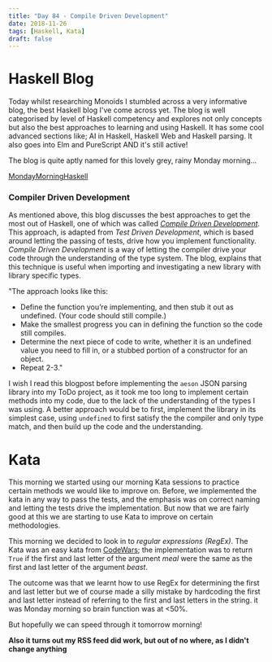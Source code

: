 ```yaml
---
title: "Day 84 - Compile Driven Development"
date: 2018-11-26
tags: [Haskell, Kata]
draft: false
---
```

# Haskell Blog

Today whilst researching Monoids I stumbled across a very informative blog, the best Haskell blog I've come across yet.
The blog is well categorised by level of Haskell competency and explores not only concepts but also the best approaches to learning and using Haskell. It has some cool advanced sections like; AI in Haskell, Haskell Web and Haskell parsing. It also goes into Elm and PureScript AND it's still active!

The blog is quite aptly named for this lovely grey, rainy Monday morning...

[MondayMorningHaskell](https://mmhaskell.com/blog)

### Compiler Driven Development

As mentioned above, this blog discusses the best approaches to get the most out of Haskell, one of which was called [*Compile Driven Development*](https://mmhaskell.com/haskell-brain-4). This approach, is adapted from *Test Driven Development*, which is based around letting the passing of tests, drive how you implement functionality. *Compile Driven Development* is a way of letting the compiler drive your code through the understanding of the type system. The blog, explains that this technique is useful when importing and investigating a new library with library specific types.

"The approach looks like this:

- Define the function you’re implementing, and then stub it out as undefined. (Your code should still compile.)
- Make the smallest progress you can in defining the function so the code still compiles.
- Determine the next piece of code to write, whether it is an undefined value you need to fill in, or a stubbed portion of a constructor for an object.
- Repeat 2-3."

I wish I read this blogpost before implementing the `aeson` JSON parsing library into my ToDo project, as it took me too long to implement certain methods into my code, due to the lack of the understanding of the types I was using. A better approach would be to first, implement the library in its simplest case, using `undefined` to first satisfy the the compiler and only type match, and then build up the code and the understanding.

# Kata

This morning we started using our morning Kata sessions to practice certain methods we would like to improve on. Before, we implemented the kata in any way to pass the tests, and the emphasis was on correct naming and letting the tests drive the implementation. But now that we are fairly good at this we are starting to use Kata to improve on certain methodologies.

This morning we decided to look in to *regular expressions (RegEx)*. The Kata was an easy kata from [CodeWars](https://www.codewars.com); the implementation was to return `True` if the first and last letter of the argument *meal* were the same as the first and last letter of the argument *beast*.

The outcome was that we learnt how to use RegEx for determining the first and last letter but we of course made a silly mistake by hardcoding the first and last letter instead of referring to the first and last letters in the string. it was Monday morning so brain function was at <50%.

But hopefully we can speed through it tomorrow morning!

**Also it turns out my RSS feed did work, but out of no where, as I didn't change anything**
